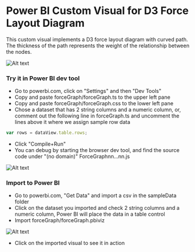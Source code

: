 # Power BI Custom Visual for D3 Force Layout Diagram

This custom visual implements a D3 force layout diagram with curved path.  The thickness of the path represents the weight of the relationship between the nodes.

![Alt text](/screenshots/powerbiForce.png?raw=true "Force diagram visual in Power BI") 

### Try it in Power BI dev tool

* Go to powerbi.com, click on "Settings" and then "Dev Tools"
* Copy and paste forceGraph/forceGraph.ts to the upper left pane
* Copy and paste forceGraph/forceGraph.css to the lower left pane
* Chose a dataset that has 2 string columns and a numeric column, or, comment out the following line in forceGraph.ts and uncomment the lines above it where we assign sample row data
```javascript
var rows = dataView.table.rows;
```
* Click "Compile+Run"
* You can debug by starting the browser dev tool, and find the source code under "(no domain)" ForceGraphnn...nn.js

![Alt text](/screenshots/devtoolDebug.png?raw=true "Debug the visual in Dev Tool") 

### Import to Power BI
* Go to powerbi.com, "Get Data" and import a csv in the sampleData folder
* Click on the dataset you imported and check 2 string columns and a numeric column, Power BI will place the data in a table control
* Import forceGraph/forceGraph.pbiviz

![Alt text](/screenshots/import2PowerBI.png?raw=true "Import the visual to Power BI") 

* Click on the imported visual to see it in action
